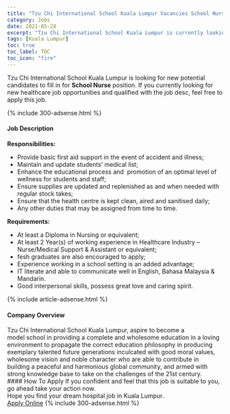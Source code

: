 ```yaml
---
title: "Tzu Chi International School Kuala Lumpur Vacancies School Nurse" 
category: Jobs 
date: 2021-05-28 
excerpt: "Tzu Chi International School Kuala Lumpur is currently looking for suitable person to fill in the School Nurse which positioned at Kuala Lumpur" 
tags: [Kuala Lumpur] 
toc: true 
toc_label: TOC 
toc_icon: "fire" 
--- 
```


<p>Tzu Chi International School Kuala Lumpur is looking for new potential candidates to fill in for <b>School Nurse</b> position. If you currently looking for new healthcare job opportunities and qualified with the job desc, feel free to apply this job.
</p>{% include 300-adsense.html %} 
<div><div><h4>Job Description</h4></div><div><div><span><div><div><div><strong>Responsibilities:</strong></div><ul><li>Provide basic first aid support in the event of accident and illness;</li><li>Maintain and update students&#8217; medical list;</li><li>Enhance the educational process and&#160; promotion of an optimal level of wellness for students and staff;</li><li>Ensure supplies are updated and replenished as and when needed with regular stock takes;</li><li>Ensure that the health centre is kept clean, aired and sanitised daily;</li><li>Any other duties that may be assigned from time to time.</li></ul><div><strong>Requirements:</strong></div><ul><li>At least a Diploma in Nursing or equivalent;</li><li>At least 2 Year(s) of working experience in Healthcare Industry &#8211; Nurse/Medical Support &amp; Assistant or equivalent;</li><li>fesh graduates are also encouraged to apply;</li><li>Experience working in a school setting is an added advantage;</li><li>IT literate and able to communicate well in English, Bahasa Malaysia &amp; Mandarin.</li><li>Good interpersonal skills, possess great love and caring spirit.</li></ul></div></div></span></div></div></div> 
{% include article-adsense.html %} 
<div><div><h4>Company Overview</h4></div><div><div><span><div><div>
	Tzu Chi International School Kuala Lumpur, aspire to become a model&#160;school in providing a complete and wholesome education in a loving environment to propagate the correct education philosophy in producing exemplary talented future generations inculcated with good moral values, wholesome vision and noble character who are able to contribute in building a peaceful and harmonious global community,&#160;and armed with strong knowledge base to take on the challenges of the 21st century.</div></div></span></div></div></div> 
#### How To Apply 
If you confident and feel that this job is suitable to you, go ahead take your action now. <br/> 
Hope you find your dream hospital job in Kuala Lumpur. <br/> 
<a href="https://www.jobstreet.com.my/en/job/school-nurse-4566152?jobId=jobstreet-my-job-4566152" class="btn btn--warning" target="_blank" rel="nofollow noopenner">Apply Online</a> 
{% include 300-adsense.html %} 